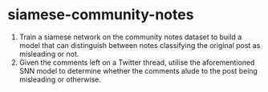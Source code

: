 # siamese-community-notes

1. Train a siamese network on the community notes dataset to build a model that can distinguish between notes classifying the original post as misleading or not.
2. Given the comments left on a Twitter thread, utilise the aforementioned SNN model to determine whether the comments alude to the post being misleading or otherwise.